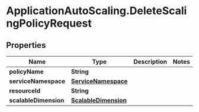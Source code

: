 # ApplicationAutoScaling.DeleteScalingPolicyRequest

## Properties

Name | Type | Description | Notes
------------ | ------------- | ------------- | -------------
**policyName** | **String** |  | 
**serviceNamespace** | [**ServiceNamespace**](ServiceNamespace.md) |  | 
**resourceId** | **String** |  | 
**scalableDimension** | [**ScalableDimension**](ScalableDimension.md) |  | 


